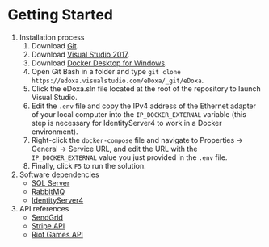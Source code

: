 # Getting Started
1. Installation process
    1. Download [Git](https://git-scm.com/).
    1. Download [Visual Studio 2017](https://visualstudio.microsoft.com/).
    1. Download [Docker Desktop for Windows](https://hub.docker.com/editions/community/docker-ce-desktop-windows/).
    1. Open Git Bash in a folder and type ```git clone https://edoxa.visualstudio.com/eDoxa/_git/eDoxa```.
    1. Click the eDoxa.sln file located at the root of the repository to launch Visual Studio.
    1. Edit the ```.env``` file and copy the IPv4 address of the Ethernet adapter of your local computer into the ```IP_DOCKER_EXTERNAL``` variable (this step is necessary for IdentityServer4 to work in a Docker environment).
    1. Right-click the ```docker-compose``` file and navigate to Properties -> General -> Service URL, and edit the URL with the ```IP_DOCKER_EXTERNAL``` value you just provided in the ```.env``` file.
    1. Finally, click ```F5``` to run the solution.
1.	Software dependencies
    - [SQL Server](https://www.microsoft.com/en-ca/sql-server/sql-server-downloads/)
    - [RabbitMQ](https://www.rabbitmq.com/)
    - [IdentityServer4](http://docs.identityserver.io/en/latest/)
1.	API references
    - [SendGrid](https://sendgrid.com/docs/api-reference/)
    - [Stripe API](https://stripe.com/docs/api/)
    - [Riot Games API](https://developer.riotgames.com/)